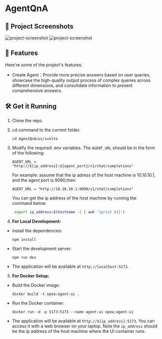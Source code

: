 # AgentQnA

## 📸 Project Screenshots

![project-screenshot](../../assets/img/agent_ui.png)
![project-screenshot](../../assets/img/agent_ui_result.png)

## 🧐 Features

Here're some of the project's features:

- Create Agent：Provide more precise answers based on user queries, showcase the high-quality output process of complex queries across different dimensions, and consolidate information to present comprehensive answers.

## 🛠️ Get it Running

1. Clone the repo.

2. cd command to the current folder.

   ```
   cd AgentQnA/ui/svelte
   ```

3. Modify the required .env variables. The `AGENT_URL` should be in the form of the following:

   ```
   AGENT_URL = "http://${ip_address}:${agent_port}/v1/chat/completions"
   ```
   For example: assume that the ip adress of the host machine is 10.10.10.1, and the agent port is 9090,then
   ```
   AGENT_URL = "http://10.10.10.1:9090/v1/chat/completions"
   ```
   You can get the ip address of the host machine by running the command below:
   ```bash
    export ip_address=$(hostname -I | awk '{print $1}')
   ```


4. **For Local Development:**

- Install the dependencies:

  ```
  npm install
  ```

- Start the development server:

  ```
  npm run dev
  ```

- The application will be available at `http://localhost:5173`.

5. **For Docker Setup:**

- Build the Docker image:

  ```
  docker build -t opea:agent-ui .
  ```

- Run the Docker container:

  ```
  docker run -d -p 5173:5173 --name agent-ui opea:agent-ui
  ```

- The application will be available at `http://${ip_address}:5173`. You can access it with a web browser on your laptop. Note the `ip_address` should be the ip address of the host machine where the UI container runs. 
